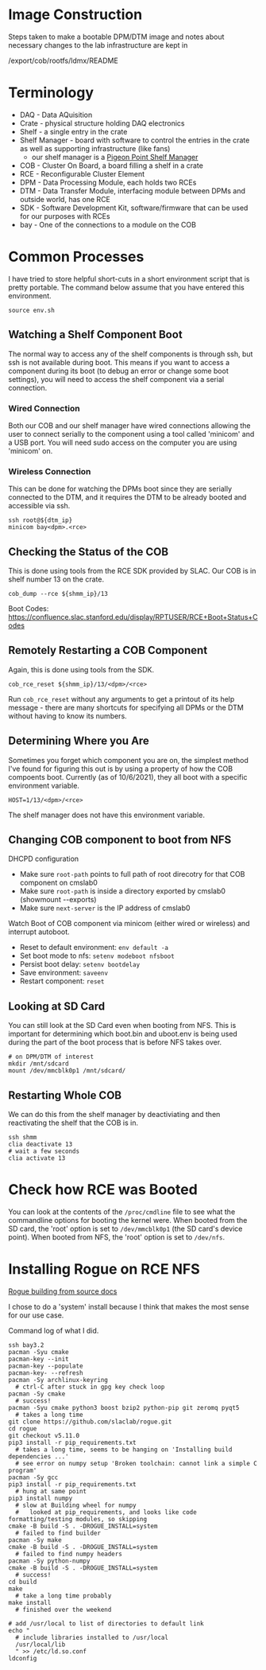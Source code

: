 
# Image Construction

Steps taken to make a bootable DPM/DTM image and notes about 
necessary changes to the lab infrastructure are kept in 

  /export/cob/rootfs/ldmx/README

# Terminology

- DAQ - Data AQuisition
- Crate - physical structure holding DAQ electronics
- Shelf - a single entry in the crate
- Shelf Manager - board with software to control the entries in the crate as well as supporting infrastructure (like fans)
    - our shelf manager is a [Pigeon Point Shelf Manager](https://schroff.nvent.com/sites/g/files/hdkjer281/files/acquiadam/2020-11/ShelfManagerUG_3_7_1_20180515.pdf)
- COB - Cluster On Board, a board filling a shelf in a crate
- RCE - Reconfigurable Cluster Element
- DPM - Data Processing Module, each holds two RCEs
- DTM - Data Transfer Module, interfacing module between DPMs and outside world, has one RCE
- SDK - Software Development Kit, software/firmware that can be used for our purposes with RCEs
- bay - One of the connections to a module on the COB

# Common Processes
I have tried to store helpful short-cuts in a short environment script that is pretty portable.
The command below assume that you have entered this environment.
```
source env.sh
```

## Watching a Shelf Component Boot
The normal way to access any of the shelf components is through ssh,
but ssh is not available during boot. This means if you want to access
a component during its boot (to debug an error or change some boot settings),
you will need to access the shelf component via a serial connection.

### Wired Connection
Both our COB and our shelf manager have wired connections allowing the user
to connect serially to the component using a tool called 'minicom' and a USB port.
You will need sudo access on the computer you are using 'minicom' on.

### Wireless Connection
This can be done for watching the DPMs boot since they are serially connected to the DTM,
and it requires the DTM to be already booted and accessible via ssh.

```
ssh root@${dtm_ip}
minicom bay<dpm>.<rce>
```

## Checking the Status of the COB
This is done using tools from the RCE SDK provided by SLAC.
Our COB is in shelf number 13 on the crate.

```
cob_dump --rce ${shmm_ip}/13
```

Boot Codes: https://confluence.slac.stanford.edu/display/RPTUSER/RCE+Boot+Status+Codes

## Remotely Restarting a COB Component
Again, this is done using tools from the SDK.

```
cob_rce_reset ${shmm_ip}/13/<dpm>/<rce>
```

Run `cob_rce_reset` without any arguments to get a printout
of its help message - there are many shortcuts for specifying
all DPMs or the DTM without having to know its numbers.

## Determining Where you Are
Sometimes you forget which component you are on, the simplest method I've found for figuring
this out is by using a property of how the COB compoents boot. Currently (as of 10/6/2021),
they all boot with a specific environment variable.

```
HOST=1/13/<dpm>/<rce>
```

The shelf manager does not have this environment variable.

## Changing COB component to boot from NFS
DHCPD configuration
- Make sure `root-path` points to full path of root direcotry for that COB component on cmslab0
- Make sure `root-path` is inside a directory exported by cmslab0 (showmount --exports)
- Make sure `next-server` is the IP address of cmslab0

Watch Boot of COB component via minicom (either wired or wireless) and interrupt autoboot.
- Reset to default environment: `env default -a`
- Set boot mode to nfs: `setenv modeboot nfsboot`
- Persist boot delay: `setenv bootdelay`
- Save environment: `saveenv`
- Restart component: `reset`

## Looking at SD Card
You can still look at the SD Card even when booting from NFS.
This is important for determining which boot.bin and uboot.env is being used
during the part of the boot process that is before NFS takes over.

```
# on DPM/DTM of interest
mkdir /mnt/sdcard
mount /dev/mmcblk0p1 /mnt/sdcard/
```

## Restarting Whole COB
We can do this from the shelf manager by deactiviating and then reactivating the shelf
that the COB is in.

```
ssh shmm
clia deactivate 13
# wait a few seconds
clia activate 13
```

# Check how RCE was Booted
You can look at the contents of the `/proc/cmdline` file to see what the commandline options for 
booting the kernel were. When booted from the SD card, the 'root' option is set to 
`/dev/mmcblk0p1` (the SD card's device point). When booted from NFS, the 'root' option
is set to `/dev/nfs`.

# Installing Rogue on RCE NFS

[Rogue building from source docs](https://slaclab.github.io/rogue/installing/build.html)

I chose to do a 'system' install because I think that makes the most sense for our use case.

Command log of what I did.

```
ssh bay3.2
pacman -Syu cmake
pacman-key --init
pacman-key --populate
pacman-key- --refresh
pacman -Sy archlinux-keyring
  # ctrl-C after stuck in gpg key check loop
pacman -Sy cmake
  # success!
pacman -Syu cmake python3 boost bzip2 python-pip git zeromq pyqt5
  # takes a long time
git clone https://github.com/slaclab/rogue.git
cd rogue
git checkout v5.11.0
pip3 install -r pip_requirements.txt
  # takes a long time, seems to be hanging on 'Installing build dependencies ...'
  # see error on numpy setup 'Broken toolchain: cannot link a simple C program'
pacman -Sy gcc
pip3 install -r pip_requirements.txt
  # hung at same point
pip3 install numpy
  # slow at Building wheel for numpy
  #   looked at pip_requirements, and looks like code formatting/testing modules, so skipping
cmake -B build -S . -DROGUE_INSTALL=system
  # failed to find builder
pacman -Sy make
cmake -B build -S . -DROGUE_INSTALL=system
  # failed to find numpy headers
pacman -Sy python-numpy
cmake -B build -S . -DROGUE_INSTALL=system
  # success!
cd build
make
  # take a long time probably
make install
  # finished over the weekend
  
# add /usr/local to list of directories to default link
echo "
  # include libraries installed to /usr/local
  /usr/local/lib
  " >> /etc/ld.so.conf
ldconfig
```

